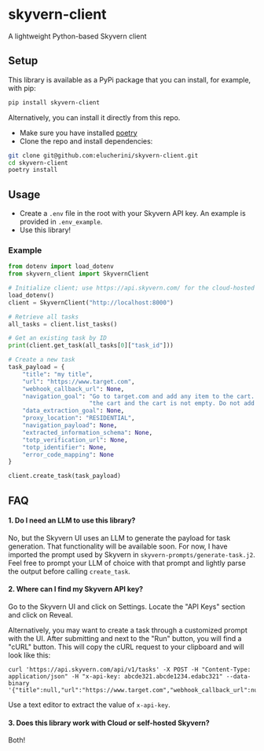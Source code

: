 # skyvern-client
A lightweight Python-based Skyvern client

## Setup

This library is available as a PyPi package that you can install, for example, with pip:
```bash
pip install skyvern-client
```

Alternatively, you can install it directly from this repo.

- Make sure you have installed [poetry](https://python-poetry.org/docs/#installation)
- Clone the repo and install dependencies:
```bash
git clone git@github.com:elucherini/skyvern-client.git
cd skyvern-client
poetry install
```

## Usage
- Create a `.env` file in the root with your Skyvern API key. An example is provided in `.env_example`.
- Use this library!

### Example

```python
from dotenv import load_dotenv
from skyvern_client import SkyvernClient

# Initialize client; use https://api.skyvern.com/ for the cloud-hosted skyvern
load_dotenv()
client = SkyvernClient("http://localhost:8000")

# Retrieve all tasks
all_tasks = client.list_tasks()

# Get an existing task by ID
print(client.get_task(all_tasks[0]["task_id"]))

# Create a new task
task_payload = {
    "title": "my title",
    "url": "https://www.target.com",
    "webhook_callback_url": None,
    "navigation_goal": "Go to target.com and add any item to the cart. COMPLETE when an item has been added to "
                       "the cart and the cart is not empty. Do not add more than one item to the cart.",
    "data_extraction_goal": None,
    "proxy_location": "RESIDENTIAL",
    "navigation_payload": None,
    "extracted_information_schema": None,
    "totp_verification_url": None,
    "totp_identifier": None,
    "error_code_mapping": None
}

client.create_task(task_payload)
```

## FAQ

#### 1. Do I need an LLM to use this library?

No, but the Skyvern UI uses an LLM to generate the payload for task generation. That functionality will be 
available soon. For now, I have imported the prompt used by Skyvern in `skyvern-prompts/generate-task.j2`. Feel free to
prompt your LLM of choice with that prompt and lightly parse the output before calling `create_task`.

#### 2. Where can I find my Skyvern API key?

Go to the Skyvern UI and click on Settings. Locate the "API Keys" section and click on Reveal.

Alternatively, you may want to create a task through a customized prompt with the UI. After submitting and next to the 
"Run" button, you will find a "cURL" button. This will copy the cURL request to your clipboard and will look like this:

```
curl 'https://api.skyvern.com/api/v1/tasks' -X POST -H "Content-Type: application/json" -H "x-api-key: abcde321.abcde1234.edabc321" --data-binary '{"title":null,"url":"https://www.target.com","webhook_callback_url":null,"navigation_goal":null,"data_extraction_goal":null,"proxy_location":"RESIDENTIAL","navigation_payload":"null","extracted_information_schema":null,"totp_verification_url":null,"totp_identifier":null,"error_code_mapping":null}'
```

Use a text editor to extract the value of `x-api-key`.

#### 3. Does this library work with Cloud or self-hosted Skyvern?

Both!